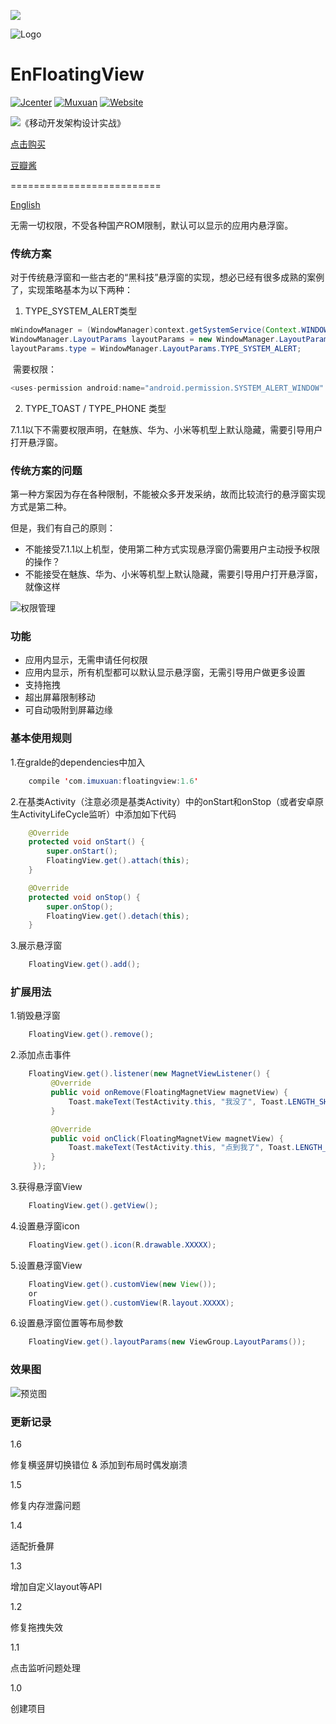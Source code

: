[![](https://jitpack.io/v/mcxinyu/EnFloatingView.svg)](https://jitpack.io/#mcxinyu/EnFloatingView)


![Logo](https://raw.githubusercontent.com/leotyndale/EnFloatingView/master/preview/logo.png)

EnFloatingView
==========================
[![Jcenter](https://img.shields.io/badge/Jcenter-v1.5-brightgreen.svg?style=flat)](https://bintray.com/leotyndale/Muxuan/EnFloatingView)
[![Muxuan](https://img.shields.io/badge/PoweredBy-Muxuan-green.svg?style=flat)](http://www.imuxuan.com/)
[![Website](https://img.shields.io/website-up-down-green-red/https/shields.io.svg?label=Blog)](http://blog.imuxuan.com)

![《移动开发架构设计实战》](https://upload-images.jianshu.io/upload_images/14802001-4864444c478c88ee.png?imageMogr2/auto-orient/strip%7CimageView2/2/w/1240)

[点击购买](https://item.jd.com/12730926.html)

[豆瓣酱](https://book.douban.com/subject/34872142/)

==========================
 
[English](/README_EN.md)

无需一切权限，不受各种国产ROM限制，默认可以显示的应用内悬浮窗。

### 传统方案

对于传统悬浮窗和一些古老的“黑科技”悬浮窗的实现，想必已经有很多成熟的案例了，实现策略基本为以下两种：

1. TYPE_SYSTEM_ALERT类型

```java
mWindowManager = (WindowManager)context.getSystemService(Context.WINDOW_SERVICE);
WindowManager.LayoutParams layoutParams = new WindowManager.LayoutParams()
layoutParams.type = WindowManager.LayoutParams.TYPE_SYSTEM_ALERT;
```

​        需要权限：

```java
<uses-permission android:name="android.permission.SYSTEM_ALERT_WINDOW" ></uses>
```

2. TYPE_TOAST / TYPE_PHONE 类型

​        7.1.1以下不需要权限声明，在魅族、华为、小米等机型上默认隐藏，需要引导用户打开悬浮窗。

### 传统方案的问题

第一种方案因为存在各种限制，不能被众多开发采纳，故而比较流行的悬浮窗实现方式是第二种。

但是，我们有自己的原则：

- 不能接受7.1.1以上机型，使用第二种方式实现悬浮窗仍需要用户主动授予权限的操作？
- 不能接受在魅族、华为、小米等机型上默认隐藏，需要引导用户打开悬浮窗，就像这样

![权限管理](https://github.com/leotyndale/EnFloatingView/blob/master/preview/1.gif)

### 功能

- 应用内显示，无需申请任何权限
- 应用内显示，所有机型都可以默认显示悬浮窗，无需引导用户做更多设置
- 支持拖拽
- 超出屏幕限制移动
- 可自动吸附到屏幕边缘

### 基本使用规则

1.在gralde的dependencies中加入
   ```java
       compile 'com.imuxuan:floatingview:1.6'
   ```
   
   
2.在基类Activity（注意必须是基类Activity）中的onStart和onStop（或者安卓原生ActivityLifeCycle监听）中添加如下代码

   ```java
       @Override
       protected void onStart() {
           super.onStart();
           FloatingView.get().attach(this);
       }

       @Override
       protected void onStop() {
           super.onStop();
           FloatingView.get().detach(this);
       }
   ```


3.展示悬浮窗

   ```java
       FloatingView.get().add();
   ```

### 扩展用法

1.销毁悬浮窗

   ```java
       FloatingView.get().remove();
   ```
   
2.添加点击事件

   ```java
       FloatingView.get().listener(new MagnetViewListener() {
            @Override
            public void onRemove(FloatingMagnetView magnetView) {
                Toast.makeText(TestActivity.this, "我没了", Toast.LENGTH_SHORT).show();
            }

            @Override
            public void onClick(FloatingMagnetView magnetView) {
                Toast.makeText(TestActivity.this, "点到我了", Toast.LENGTH_SHORT).show();
            }
        });
   ```
   
   3.获得悬浮窗View

   ```java
       FloatingView.get().getView();
   ```

4.设置悬浮窗icon

   ```java
       FloatingView.get().icon(R.drawable.XXXXX);
   ```

5.设置悬浮窗View

   ```java
       FloatingView.get().customView(new View());
       or
       FloatingView.get().customView(R.layout.XXXXX);
   ```

6.设置悬浮窗位置等布局参数

   ```java
       FloatingView.get().layoutParams(new ViewGroup.LayoutParams());
   ```

### 效果图
![预览图](https://github.com/leotyndale/EnFloatingView/blob/master/preview/2.gif)

### 更新记录

1.6

修复横竖屏切换错位 & 添加到布局时偶发崩溃

1.5

修复内存泄露问题

1.4

适配折叠屏

1.3

增加自定义layout等API

1.2

修复拖拽失效

1.1

点击监听问题处理

1.0

创建项目
